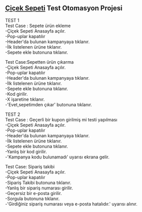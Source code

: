 ## [Çiçek Sepeti](https://www.ciceksepeti.com/) Test Otomasyon Projesi

TEST 1<br/>
Test Case : Sepete ürün ekleme <br/>
-Çiçek Sepeti Anasayfa açılır.<br/>
-Pop-uplar kapatılır<br/>
-Header'da bulunan kampanyaya tıklanır.<br/>
-İlk listelenen ürüne tıklanır.<br/>
-Sepete ekle butonuna tıklanır.<br/>

Test Case:Sepetten ürün çıkarma<br/>
-Çiçek Sepeti Anasayfa açılır.<br/>
-Pop-uplar kapatılır<br/>
-Header'da bulunan kampanyaya tıklanır.<br/>
-İlk listelenen ürüne tıklanır.<br/>
-Sepete ekle butonuna tıklanır.<br/>
-Kod girilir.<br/>
-X işaretine tıklanır.<br/>
-'Evet,sepetimden çıkar' butonuna tıklanır.<br/>

TEST 2<br/>
Test Case : Geçerli bir kupon girilmiş mi testi yapılması<br/>
-Çiçek Sepeti Anasayfa açılır.<br/>
-Pop-uplar kapatılır<br/>
-Header'da bulunan kampanyaya tıklanır.<br/>
-İlk listelenen ürüne tıklanır.<br/>
-Sepete ekle butonuna tıklanır.<br/>
-Yanlış bir kod girilir.<br/>
-'Kampanya kodu bulunamadı' uyarısı ekrana gelir.<br/>

 Test Case: Sipariş takibi <br/>
 -Çiçek Sepeti Anasayfa açılır.<br/>
 -Pop-uplar kapatılır<br/>
 -Sipariş Takibi butonuna tıklanır.<br/>
 -Yanlış bir sipariş numarası girilir.<br/>
 -Geçersiz bir e-posta girilir.<br/>
 -Sorgula butonuna tıklanır.<br/>
 -'Girdiğiniz sipariş numarası veya e-posta hatalıdır.' uyarısı alınır.<br/>
 
